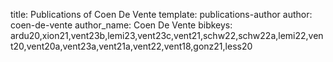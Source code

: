 title: Publications of Coen De Vente
template: publications-author
author: coen-de-vente
author_name: Coen De Vente
bibkeys: ardu20,xion21,vent23b,lemi23,vent23c,vent21,schw22,schw22a,lemi22,vent20,vent20a,vent23a,vent21a,vent22,vent18,gonz21,less20
